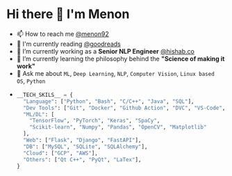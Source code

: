 # Hi there 👋 I'm Menon
- 📫 How to reach me [@menon92](https://www.linkedin.com/in/menon92/)
- 📖 I'm currently reading [@goodreads](https://www.goodreads.com/user/show/39679705-mehadi-menon)
- 🔭 I’m currently working as a **Senior NLP Engineer** [@hishab.co](https://hishab.co/about-us)
- 🌱 I’m currently learning the philosophy behind the **"Science of making it work"**
- 💬 Ask me about `ML`, `Deep Learning`, `NLP`, `Computer Vision`, `Linux based OS`, `Python`
- ``` python
  __TECH_SKILS__ = {
    "Language": ["Python", "Bash", "C/C++", "Java", "SQL"],
    "Dev Tools": ["Git", "Docker", "Github Action", "DVC", "VS-Code", "Linux", "Jira", "Slack",],
    "ML/DL": [
      "TensorFlow", "PyTorch", "Keras", "SpaCy",
      "Scikit-learn", "Numpy", "Pandas", "OpenCV", "Matplotlib"
    ],
    "Web": ["Flask", "Django", "FastAPI"],
    "DB": ["MySQL", "SQLite", "SQLAlchemy"],
    "Cloud": ["GCP", "AWS"],
    "Others": ["Qt C++", "PyQt", "LaTex"],
  }
  ```
